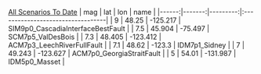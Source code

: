 [All Scenarios To Date](FinishedScenarios.geojson)
|   mag |    lat |      lon | name                              |
|------:|-------:|---------:|:----------------------------------|
|   9   | 48.25  | -125.217 | SIM9p0_CascadiaInterfaceBestFault |
|   7.5 | 45.904 |  -75.497 | SCM7p5_ValDesBois                 |
|   7.3 | 48.405 | -123.412 | ACM7p3_LeechRiverFullFault        |
|   7.1 | 48.62  | -123.3   | IDM7p1_Sidney                     |
|   7   | 49.243 | -123.627 | ACM7p0_GeorgiaStraitFault         |
|   5   | 54.01  | -131.987 | IDM5p0_Masset                     |